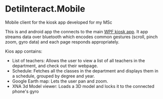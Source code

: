 # DetiInteract.Mobile
Mobile client for the kiosk app developed for my MSc

This is and android app the connects to the main [WPF kiosk app](https://github.com/fmmendo/DetiInteract).
It app streams data over bluetooth which encodes common gestures (scroll, pinch zoom, gyro data) and each page responds appropriately.

Kios app contains:
- List of teachers: Allows the user to view a list of all teachers in the department, and check out their webpage.
- Schedule: Fetches all the classes in the department and displays them in a schedule, grouped by degree and year.
- Google Earth map: Lets the user pan and zoom.
- XNA 3d Model viewer: Loads a 3D model and locks it to the connected phone's gyro
